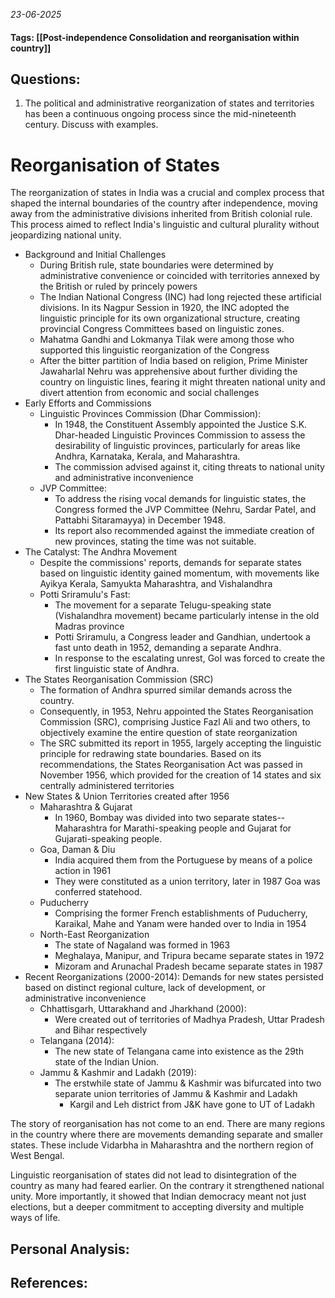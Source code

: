 *23-06-2025*
#### Tags: [[Post-independence Consolidation and reorganisation within country]]


## Questions:

1. The political and administrative reorganization of states and territories has been a continuous ongoing process since the mid-nineteenth century. Discuss with examples.

# Reorganisation of States

The reorganization of states in India was a crucial and complex process that shaped the internal boundaries of the country after independence, moving away from the administrative divisions inherited from British colonial rule. This process aimed to reflect India's linguistic and cultural plurality without jeopardizing national unity.

- Background and Initial Challenges
	- During British rule, state boundaries were determined by administrative convenience or coincided with territories annexed by the British or ruled by princely powers
	- The Indian National Congress (INC) had long rejected these artificial divisions. In its Nagpur Session in 1920, the INC adopted the linguistic principle for its own organizational structure, creating provincial Congress Committees based on linguistic zones. 
	- Mahatma Gandhi and Lokmanya Tilak were among those who supported this linguistic reorganization of the Congress
	- After the bitter partition of India based on religion, Prime Minister Jawaharlal Nehru was apprehensive about further dividing the country on linguistic lines, fearing it might threaten national unity and divert attention from economic and social challenges
- Early Efforts and Commissions
	- Linguistic Provinces Commission (Dhar Commission): 
		- In 1948, the Constituent Assembly appointed the Justice S.K. Dhar-headed Linguistic Provinces Commission to assess the desirability of linguistic provinces, particularly for areas like Andhra, Karnataka, Kerala, and Maharashtra. 
		- The commission advised against it, citing threats to national unity and administrative inconvenience
	- JVP Committee: 
		- To address the rising vocal demands for linguistic states, the Congress formed the JVP Committee (Nehru, Sardar Patel, and Pattabhi Sitaramayya) in December 1948. 
		- Its report also recommended against the immediate creation of new provinces, stating the time was not suitable.
- The Catalyst: The Andhra Movement
	- Despite the commissions' reports, demands for separate states based on linguistic identity gained momentum, with movements like Ayikya Kerala, Samyukta Maharashtra, and Vishalandhra
	- Potti Sriramulu's Fast: 
		- The movement for a separate Telugu-speaking state (Vishalandhra movement) became particularly intense in the old Madras province
		- Potti Sriramulu, a Congress leader and Gandhian, undertook a fast unto death in 1952, demanding a separate Andhra.
		- In response to the escalating unrest, GoI was forced to create the first linguistic state of Andhra.
- The States Reorganisation Commission (SRC)
	- The formation of Andhra spurred similar demands across the country. 
	- Consequently, in 1953, Nehru appointed the States Reorganisation Commission (SRC), comprising Justice Fazl Ali and two others, to objectively examine the entire question of state reorganization
	- The SRC submitted its report in 1955, largely accepting the linguistic principle for redrawing state boundaries. Based on its recommendations, the States Reorganisation Act was passed in November 1956, which provided for the creation of 14 states and six centrally administered territories
- New States & Union Territories created after 1956
	- Maharashtra & Gujarat
		- In 1960, Bombay was divided into two separate states--Maharashtra for Marathi-speaking people and Gujarat for Gujarati-speaking people.
	- Goa, Daman & Diu
		- India acquired them from the Portuguese by means of a police action in 1961
		- They were constituted as a union territory, later in 1987 Goa was conferred statehood.
	- Puducherry
		- Comprising the former French establishments of Puducherry, Karaikal, Mahe and Yanam were handed over to India in 1954
	- North-East Reorganization
		- The state of Nagaland was formed in 1963
		- Meghalaya, Manipur, and Tripura became separate states in 1972
		- Mizoram and Arunachal Pradesh became separate states in 1987
- Recent Reorganizations (2000-2014): Demands for new states persisted based on distinct regional culture, lack of development, or administrative inconvenience
	- Chhattisgarh, Uttarakhand and Jharkhand (2000): 
		- Were created out of territories of Madhya Pradesh, Uttar Pradesh and Bihar respectively
	- Telangana (2014):
		- The new state of Telangana came into existence as the 29th state of the Indian Union.
	- Jammu & Kashmir and Ladakh (2019):
		- The erstwhile state of Jammu & Kashmir was bifurcated into two separate union territories of Jammu & Kashmir and Ladakh
			- Kargil and Leh district from J&K have gone to UT of Ladakh


The story of reorganisation has not come to an end. There are many regions in the country where there are movements demanding separate and smaller states. These include Vidarbha in Maharashtra and the northern region of West Bengal.

Linguistic reorganisation of states did not lead to disintegration of the country as many had feared earlier. On the contrary it strengthened national unity. More importantly, it showed that Indian democracy meant not just elections, but a deeper commitment to accepting diversity and multiple ways of life.


## Personal Analysis:


## References: